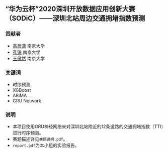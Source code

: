 ## “华为云杯”2020深圳开放数据应用创新大赛（SODiC）——深圳北站周边交通拥堵指数预测
### 贡献者
+ [高辰潇](https://github.com/Derek-Gcx) 南京大学
+ [孔锐](https://github.com/LyndonKong) 南京大学
+ [王傲然](https://github.com/Syntaks-Error) 南京大学

### 关键词
+ 时序预测
+ XGBoost
+ ARiMA
+ GRU Network

### 说明
+ 本项目使用GRU神经网络来对深圳北站附近的12条道路的交通拥堵指数（TTI）进行时序预测。
+ 赛题描述详见`赛题说明.pdf`。
+ `report.pdf`为本小组的实验报告。
